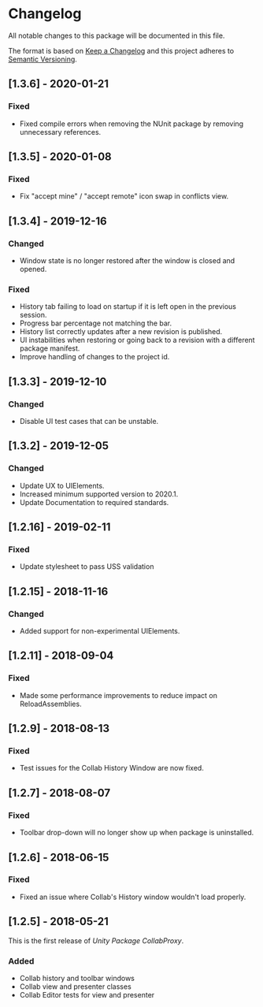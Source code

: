 # Changelog
All notable changes to this package will be documented in this file.

The format is based on [Keep a Changelog](http://keepachangelog.com/en/1.0.0/)
and this project adheres to [Semantic Versioning](http://semver.org/spec/v2.0.0.html).

## [1.3.6] - 2020-01-21
### Fixed
- Fixed compile errors when removing the NUnit package by removing unnecessary references.

## [1.3.5] - 2020-01-08
### Fixed
- Fix "accept mine" / "accept remote" icon swap in conflicts view.

## [1.3.4] - 2019-12-16
### Changed
- Window state is no longer restored after the window is closed and opened.
### Fixed
- History tab failing to load on startup if it is left open in the previous session.
- Progress bar percentage not matching the bar.
- History list correctly updates after a new revision is published.
- UI instabilities when restoring or going back to a revision with a different package manifest.
- Improve handling of changes to the project id.

## [1.3.3] - 2019-12-10
### Changed
- Disable UI test cases that can be unstable.

## [1.3.2] - 2019-12-05
### Changed
- Update UX to UIElements.
- Increased minimum supported version to 2020.1.
- Update Documentation to required standards.

## [1.2.16] - 2019-02-11
### Fixed
- Update stylesheet to pass USS validation

## [1.2.15] - 2018-11-16
### Changed
- Added support for non-experimental UIElements.

## [1.2.11] - 2018-09-04
### Fixed
- Made some performance improvements to reduce impact on ReloadAssemblies.

## [1.2.9] - 2018-08-13
### Fixed
- Test issues for the Collab History Window are now fixed.

## [1.2.7] - 2018-08-07
### Fixed
- Toolbar drop-down will no longer show up when package is uninstalled.

## [1.2.6] - 2018-06-15
### Fixed
- Fixed an issue where Collab's History window wouldn't load properly.

## [1.2.5] - 2018-05-21
This is the first release of *Unity Package CollabProxy*.

### Added
- Collab history and toolbar windows
- Collab view and presenter classes
- Collab Editor tests for view and presenter
